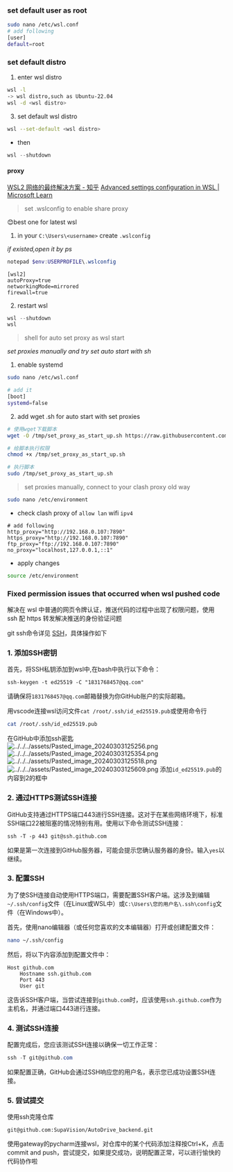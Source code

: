 ### set default user as root

```bash
sudo nano /etc/wsl.conf
# add following
[user]
default=root
```

### set default distro

1. enter wsl distro

```bash
wsl -l
-> wsl distro,such as Ubuntu-22.04
wsl -d <wsl distro>
```

3. set default wsl distro

```bash
wsl --set-default <wsl distro>
```

- then

```powershell
wsl --shutdown
```

#### proxy

[WSL2 网络的最终解决方案 - 知乎](https://zhuanlan.zhihu.com/p/593263088?utm_id=0)
[Advanced settings configuration in WSL | Microsoft Learn](https://learn.microsoft.com/en-us/windows/wsl/wsl-config)

> set .wslconfig to enable share proxy

😊best one for latest wsl

1. in your `C:\Users\<username>` create `.wslconfig`

*if existed,open it by ps*
```powershell
notepad $env:USERPROFILE\.wslconfig
```

```text
[wsl2]
autoProxy=true
networkingMode=mirrored
firewall=true
```

2. restart wsl

```powershell
wsl --shutdown
wsl
```

> shell for auto set proxy as wsl start

_set proxies manually and try set auto start with sh_

1. enable systemd

```bash
sudo nano /etc/wsl.conf

# add it
[boot]
systemd=false
```

2. add wget .sh for auto start with set proxies

```bash
# 使用wget下载脚本
wget -O /tmp/set_proxy_as_start_up.sh https://raw.githubusercontent.com/Atticuszz/PyGizmoKit/main/scripts/set_proxy_as_start_up.sh

# 给脚本执行权限
chmod +x /tmp/set_proxy_as_start_up.sh

# 执行脚本
sudo /tmp/set_proxy_as_start_up.sh

```

> set proxies manually, connect to your clash proxy old way

```bash
sudo nano /etc/environment
```

- check clash proxy of `allow lan` wifi `ipv4`

```
# add following
http_proxy="http://192.168.0.107:7890"
https_proxy="http://192.168.0.107:7890"
ftp_proxy="ftp://192.168.0.107:7890"
no_proxy="localhost,127.0.0.1,::1"
```

- apply changes

```bash
source /etc/environment
```

### Fixed permission issues that occurred when wsl pushed code

解决在 wsl 中普通的网页令牌认证，推送代码的过程中出现了权限问题，使用 ssh 配 https 转发解决推送的身份验证问题

git ssh命令详见 [SSH](../../../docs/VCS/git.md)，具体操作如下

### 1. 添加SSH密钥

首先，将SSH私钥添加到wsl中,在bash中执行以下命令：

```powershell/bash
ssh-keygen -t ed25519 -C "1831768457@qq.com"
```

请确保将`1831768457@qq.com`邮箱替换为你GitHub账户的实际邮箱。

用vscode连接wsl访问文件`cat /root/.ssh/id_ed25519.pub`或使用命令行

```bash
cat /root/.ssh/id_ed25519.pub
```

在GitHub中添加ssh密匙
![../../../assets/Pasted_image_20240303125256.png](../../../assets/Pasted_image_20240303125256.png)
![../../../assets/Pasted_image_20240303125354.png](../../../assets/Pasted_image_20240303125354.png)
![../../../assets/Pasted_image_20240303125518.png](../../../assets/Pasted_image_20240303125518.png)
![../../../assets/Pasted_image_20240303125609.png](../../../assets/Pasted_image_20240303125609.png)
添加`id_ed25519.pub`的内容到2的框中

### 2. 通过HTTPS测试SSH连接

GitHub支持通过HTTPS端口443进行SSH连接。这对于在某些网络环境下，标准SSH端口22被阻塞的情况特别有用。使用以下命令测试SSH连接：

```shell
ssh -T -p 443 git@ssh.github.com
```

如果是第一次连接到GitHub服务器，可能会提示您确认服务器的身份。输入`yes`以继续。

### 3. 配置SSH

为了使SSH连接自动使用HTTPS端口，需要配置SSH客户端。这涉及到编辑`~/.ssh/config`文件（在Linux或WSL中）或`C:\Users\您的用户名\.ssh\config`文件（在Windows中）。

首先，使用nano编辑器（或任何您喜欢的文本编辑器）打开或创建配置文件：

```bash
nano ~/.ssh/config
```

然后，将以下内容添加到配置文件中：

```text
Host github.com
    Hostname ssh.github.com
    Port 443
    User git
```

这告诉SSH客户端，当尝试连接到`github.com`时，应该使用`ssh.github.com`作为主机名，并通过端口443进行连接。

### 4. 测试SSH连接

配置完成后，您应该测试SSH连接以确保一切工作正常：

```powershell
ssh -T git@github.com
```

如果配置正确，GitHub会通过SSH响应您的用户名，表示您已成功设置SSH连接。

### 5. 尝试提交

使用ssh克隆仓库

```
git@github.com:SupaVision/AutoDrive_backend.git
```

使用gateway的pycharm连接wsl，对仓库中的某个代码添加注释按Ctrl+K，点击commit and push，尝试提交，如果提交成功，说明配置正常，可以进行愉快的代码协作啦
